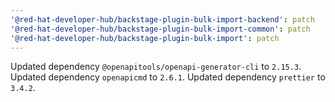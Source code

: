 ```yaml
---
'@red-hat-developer-hub/backstage-plugin-bulk-import-backend': patch
'@red-hat-developer-hub/backstage-plugin-bulk-import-common': patch
'@red-hat-developer-hub/backstage-plugin-bulk-import': patch
---
```


Updated dependency `@openapitools/openapi-generator-cli` to `2.15.3`.
Updated dependency `openapicmd` to `2.6.1`.
Updated dependency `prettier` to `3.4.2`.

